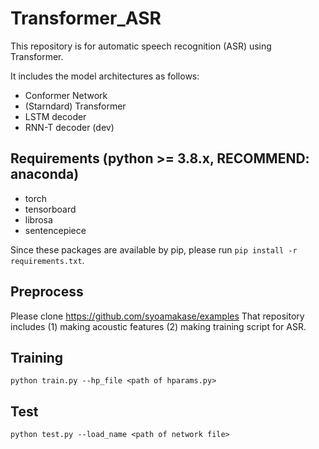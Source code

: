 # Transformer_ASR

This repository is for automatic speech recognition (ASR) using Transformer.

It includes the model architectures as follows:

- Conformer Network
- (Starndard) Transformer
- LSTM decoder
- RNN-T decoder (dev)

## Requirements (python >= 3.8.x, RECOMMEND: anaconda)

- torch
- tensorboard
- librosa
- sentencepiece

Since these packages are available by pip, please run `pip install -r requirements.txt`.

## Preprocess

Please clone https://github.com/syoamakase/examples
That repository includes (1) making acoustic features (2) making training script for ASR.


## Training

`python train.py --hp_file <path of hparams.py>`

## Test

`python test.py --load_name <path of network file>`
